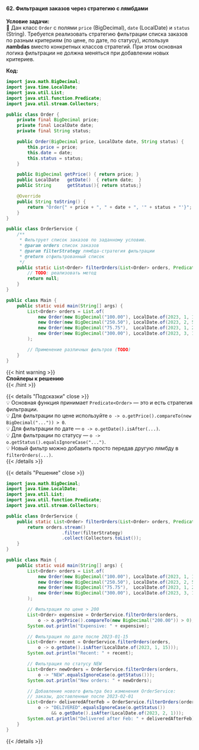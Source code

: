 #### 62. Фильтрация заказов через стратегию с лямбдами

**Условие задачи:**  
📌 Дан класс `Order` с полями `price` (BigDecimal), `date` (LocalDate) и `status` (String). Требуется реализовать стратегию фильтрации списка заказов по разным критериям (по цене, по дате, по статусу), используя **лambdas** вместо конкретных классов стратегий. При этом основная логика фильтрации не должна меняться при добавлении новых критериев.

**Код:**

```java
import java.math.BigDecimal;
import java.time.LocalDate;
import java.util.List;
import java.util.function.Predicate;
import java.util.stream.Collectors;

public class Order {
    private final BigDecimal price;
    private final LocalDate date;
    private final String status;

    public Order(BigDecimal price, LocalDate date, String status) {
        this.price = price;
        this.date = date;
        this.status = status;
    }

    public BigDecimal getPrice() { return price; }
    public LocalDate   getDate()  { return date;  }
    public String      getStatus(){ return status;}

    @Override
    public String toString() {
        return "Order{" + price + ", " + date + ", '" + status + "'}";
    }
}

public class OrderService {
    /**
     * Фильтрует список заказов по заданному условию.
     * @param orders список заказов
     * @param filterStrategy лямбда-стратегия фильтрации
     * @return отфильтрованный список
     */
    public static List<Order> filterOrders(List<Order> orders, Predicate<Order> filterStrategy) {
        // TODO: реализовать метод
        return null;
    }
}

public class Main {
    public static void main(String[] args) {
        List<Order> orders = List.of(
            new Order(new BigDecimal("100.00"), LocalDate.of(2023, 1, 10), "NEW"),
            new Order(new BigDecimal("250.50"), LocalDate.of(2023, 2, 5), "SHIPPED"),
            new Order(new BigDecimal("75.75"),  LocalDate.of(2023, 1, 20), "NEW"),
            new Order(new BigDecimal("300.00"), LocalDate.of(2023, 3, 1), "DELIVERED")
        );

        // Применение различных фильтров (TODO)
    }
}
````

{{< hint warning >}}  
**Спойлеры к решению**  
{{< /hint >}}

{{< details "Подсказки" close >}}  
💡 Основная функция принимает `Predicate<Order>` — это и есть стратегия фильтрации.  
💡 Для фильтрации по цене используйте `o -> o.getPrice().compareTo(new BigDecimal("...")) > 0`.  
💡 Для фильтрации по дате — `o -> o.getDate().isAfter(...)`.  
💡 Для фильтрации по статусу — `o -> o.getStatus().equalsIgnoreCase("...")`.  
💡 Новый фильтр можно добавить просто передав другую лямбду в `filterOrders(...)`.  
{{< /details >}}

{{< details "Решение" close >}}

```java
import java.math.BigDecimal;
import java.time.LocalDate;
import java.util.List;
import java.util.function.Predicate;
import java.util.stream.Collectors;

public class OrderService {
    public static List<Order> filterOrders(List<Order> orders, Predicate<Order> filterStrategy) {
        return orders.stream()
                     .filter(filterStrategy)
                     .collect(Collectors.toList());
    }
}

public class Main {
    public static void main(String[] args) {
        List<Order> orders = List.of(
            new Order(new BigDecimal("100.00"), LocalDate.of(2023, 1, 10), "NEW"),
            new Order(new BigDecimal("250.50"), LocalDate.of(2023, 2, 5), "SHIPPED"),
            new Order(new BigDecimal("75.75"),  LocalDate.of(2023, 1, 20), "NEW"),
            new Order(new BigDecimal("300.00"), LocalDate.of(2023, 3, 1), "DELIVERED")
        );

        // Фильтрация по цене > 200
        List<Order> expensive = OrderService.filterOrders(orders,
            o -> o.getPrice().compareTo(new BigDecimal("200.00")) > 0);
        System.out.println("Expensive: " + expensive);

        // Фильтрация по дате после 2023-01-15
        List<Order> recent = OrderService.filterOrders(orders,
            o -> o.getDate().isAfter(LocalDate.of(2023, 1, 15)));
        System.out.println("Recent: " + recent);

        // Фильтрация по статусу NEW
        List<Order> newOrders = OrderService.filterOrders(orders,
            o -> "NEW".equalsIgnoreCase(o.getStatus()));
        System.out.println("New orders: " + newOrders);

        // Добавление нового фильтра без изменения OrderService:
        // заказы, доставленные после 2023-02-01
        List<Order> deliveredAfterFeb = OrderService.filterOrders(orders,
            o -> "DELIVERED".equalsIgnoreCase(o.getStatus())
                 && o.getDate().isAfter(LocalDate.of(2023, 2, 1)));
        System.out.println("Delivered after Feb: " + deliveredAfterFeb);
    }
}
```

{{< /details >}}